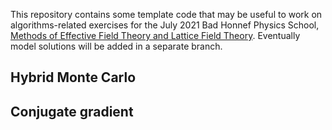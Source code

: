 This repository contains some template code that may be useful to work on algorithms-related exercises for the July 2021 Bad Honnef Physics School, [Methods of Effective Field Theory and Lattice Field Theory](https://www.dpg-physik.de/veranstaltungen/2020/methods-of-effective-field-theory-and-lattice-field-theory).  Eventually model solutions will be added in a separate branch.

## Hybrid Monte Carlo

## Conjugate gradient


